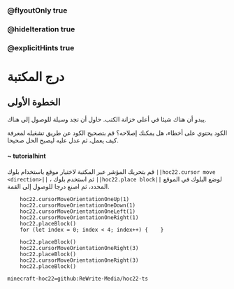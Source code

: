 ### @flyoutOnly true
### @hideIteration true
### @explicitHints true


# درج المكتبة

## الخطوة الأولى
يبدو أن هناك شيئا في أعلى خزانة الكتب. حاول أن تجد وسيلة للوصول إلى هناك.

الكود يحتوي على أخطاء، هل يمكنك إصلاحه؟ قم بتصحيح الكود عن طريق تشغيله لمعرفة كيف يعمل، ثم عدل عليه ليصبح الحل صحيحا.

#### ~ tutorialhint 
قم بتحريك المؤشر عبر المكتبة لاختيار موقع باستخدام بلوك ``||hoc22.cursor move <direction>||`` ، ثم استخدم بلوك ``||hoc22.place block||`` لوضع البلوك في الموقع المحدد، ثم اصنع درجا للوصول إلى القمة.

```ghost
    hoc22.cursorMoveOrientationOneUp(1)
    hoc22.cursorMoveOrientationOneDown(1)
    hoc22.cursorMoveOrientationOneLeft(1)
    hoc22.cursorMoveOrientationOneRight(1)
    hoc22.placeBlock()
    for (let index = 0; index < 4; index++) {    }

```
```template
    hoc22.placeBlock()        
    hoc22.cursorMoveOrientationOneRight(3)
    hoc22.placeBlock()
    hoc22.cursorMoveOrientationOneRight(3)
    hoc22.placeBlock()
```

```package
minecraft-hoc22=github:ReWrite-Media/hoc22-ts
```